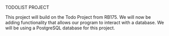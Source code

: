 TODOLIST PROJECT

This project will build on the Todo Project from RB175. We will now be adding functionality that allows our program to interact with a database. We will be using a PostgreSQL database for this project.